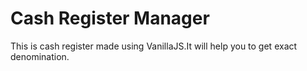 # Cash Register Manager
This is cash register made using VanillaJS.It will help you to get exact denomination.
